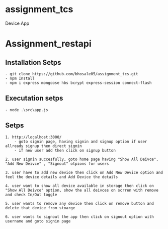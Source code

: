 # assignment_tcs
Device App

# Assignment_restapi

## Installation Setps
    - git clone https://github.com/bhosale05/assignment_tcs.git
    - npm Install
    - npm i express mongoose hbs bcrypt express-session connect-flash

## Executation setps
    - node .\src\app.js

## Setps 
    1. http://localhost:3000/ 
        - goto signin page, having signin and signup option if user allready signup then direct signin 
        - if new user add then click on signup button

    2. user signin succesfully, goto home page having "Show All Deivce", "Add New Deivce" , "Signout" otpions for users

    3. user have to add new device then click on Add New Device option and feel the device details and Add Device the details

    4. user want to show all device available in storage then click on "Show All Deivce" option, show the all deivces on scrren with remove and check In/Out toggle

    5. user wants to remove any device then click on remove button and delete that device from stoarge

    6. user wants to signout the app then click on signout option with username and goto signin page
